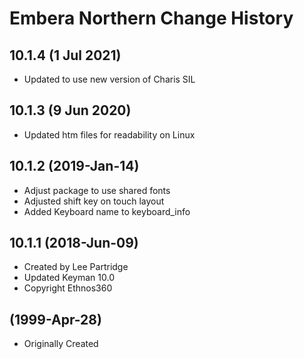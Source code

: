 Embera Northern Change History
=======================

10.1.4 (1 Jul 2021)
-------------------
* Updated to use new version of Charis SIL

10.1.3 (9 Jun 2020)
-------------------
* Updated htm files for readability on Linux

10.1.2 (2019-Jan-14)
--------------------
* Adjust package to use shared fonts
* Adjusted shift key on touch layout
* Added Keyboard name to keyboard_info

10.1.1 (2018-Jun-09)
--------------------
* Created by Lee Partridge
* Updated Keyman 10.0
* Copyright Ethnos360

(1999-Apr-28)
-------------
* Originally Created 


